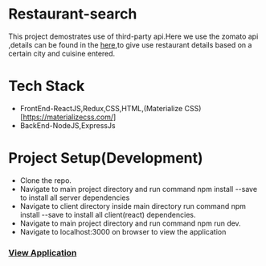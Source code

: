 # Restaurant-search

This project demostrates use of third-party api.Here we use the zomato api ,details can be found in the [here](https://developers.zomato.com/api),to give use restaurant details based on a certain city and cuisine entered.

# Tech Stack
* FrontEnd-ReactJS,Redux,CSS,HTML,(Materialize CSS)[https://materializecss.com/]
* BackEnd-NodeJS,ExpressJs

# Project Setup(Development)
* Clone the repo.
* Navigate to main project directory and run command npm install --save to install all server dependencies
* Navigate to client directory inside main directory run command npm install --save to install all client(react) dependencies.
* Navigate to main project directory and run command npm run dev.
* Navigate to localhost:3000 on browser to view the application

### [View Application]()
